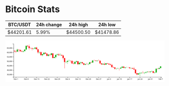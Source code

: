 # Bitcoin Stats

BTC/USDT|24h change|24h high|24h low|
|---|---|---|---|
|$44201.61|5.99%|$44500.50|$41478.86|

<img src="./chart.svg">
